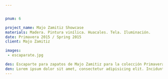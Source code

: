 ```yaml
---


pnum: 6

project_name: Majo Zamitiz Showcase
materials: Madera. Pintura vinílica. Huacales. Tela. Iluminación.
date: Primavera 2015 / Spring 2015
client: Majo Zamitiz

images:
 - escaparate.jpg

des: Escaparte para zapatos de Majo Zamitiz para la colección Primavera – Verano 2015. Se elaboró una maqueta y diseño de escaparate.
den: Lorem ipsum dolor sit amet, consectetur adipisicing elit. Incidunt, iusto molestiae possimus sint dignissimos! Laudantium, dolore, vel, sint, labore optio perferendis illo dolorum similique soluta eum cupiditate assumenda consequatur maiores.
---
```

